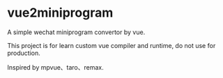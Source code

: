 # vue2miniprogram

A simple wechat miniprogram convertor by vue.

This project is for learn custom vue compiler and runtime, do not use for production.

Inspired by mpvue、taro、remax.


